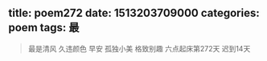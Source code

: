 title: poem272
date: 1513203709000
categories: poem
tags: 最
---
> 最是清风
久违颜色
早安
孤独小美
格致别趣
六点起床第272天 迟到14天